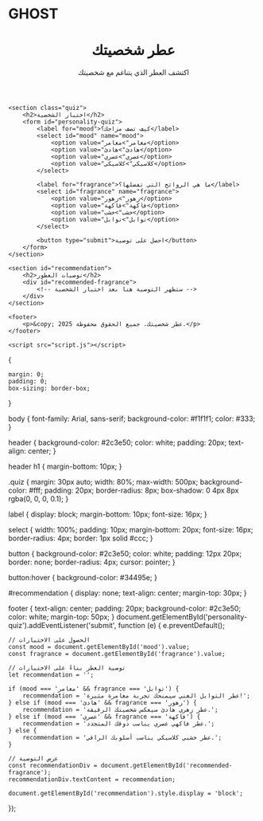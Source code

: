 # GHOST
<!DOCTYPE html>
<html lang="ar">
<head>
    <meta charset="UTF-8">
    <meta name="viewport" content="width=device-width, initial-scale=1.0">
    <title>عطر شخصيتك</title>
    <link rel="stylesheet" href="style.css">
</head>
<body>
    <header>
        <div class="logo">
            <h1>عطر شخصيتك</h1>
            <p>اكتشف العطر الذي يتناغم مع شخصيتك</p>
        </div>
    </header>

    <section class="quiz">
        <h2>اختبار الشخصية</h2>
        <form id="personality-quiz">
            <label for="mood">كيف تصف مزاجك؟</label>
            <select id="mood" name="mood">
                <option value="مغامر">مغامر</option>
                <option value="هادئ">هادئ</option>
                <option value="عصري">عصري</option>
                <option value="كلاسيكي">كلاسيكي</option>
            </select>

            <label for="fragrance">ما هي الروائح التي تفضلها؟</label>
            <select id="fragrance" name="fragrance">
                <option value="زهور">زهور</option>
                <option value="فاكهة">فاكهة</option>
                <option value="خشب">خشب</option>
                <option value="توابل">توابل</option>
            </select>

            <button type="submit">احصل على توصية</button>
        </form>
    </section>

    <section id="recommendation">
        <h2>توصيات العطور</h2>
        <div id="recommended-fragrance">
            <!-- ستظهر التوصية هنا بعد اختبار الشخصية -->
        </div>
    </section>

    <footer>
        <p>&copy; 2025 عطر شخصيتك. جميع الحقوق محفوظة.</p>
    </footer>

    <script src="script.js"></script>
</body>
</html>
{

    margin: 0;
    padding: 0;
    box-sizing: border-box;
}

body {
    font-family: Arial, sans-serif;
    background-color: #f1f1f1;
    color: #333;
}

header {
    background-color: #2c3e50;
    color: white;
    padding: 20px;
    text-align: center;
}

header h1 {
    margin-bottom: 10px;
}

.quiz {
    margin: 30px auto;
    width: 80%;
    max-width: 500px;
    background-color: #fff;
    padding: 20px;
    border-radius: 8px;
    box-shadow: 0 4px 8px rgba(0, 0, 0, 0.1);
}

label {
    display: block;
    margin-bottom: 10px;
    font-size: 16px;
}

select {
    width: 100%;
    padding: 10px;
    margin-bottom: 20px;
    font-size: 16px;
    border-radius: 4px;
    border: 1px solid #ccc;
}

button {
    background-color: #2c3e50;
    color: white;
    padding: 12px 20px;
    border: none;
    border-radius: 4px;
    cursor: pointer;
}

button:hover {
    background-color: #34495e;
}

#recommendation {
    display: none;
    text-align: center;
    margin-top: 30px;
}

footer {
    text-align: center;
    padding: 20px;
    background-color: #2c3e50;
    color: white;
    margin-top: 50px;
}
document.getElementById('personality-quiz').addEventListener('submit', function (e) {
    e.preventDefault();

    // الحصول على الاختيارات
    const mood = document.getElementById('mood').value;
    const fragrance = document.getElementById('fragrance').value;

    // توصية العطر بناءً على الاختيارات
    let recommendation = '';

    if (mood === 'مغامر' && fragrance === 'توابل') {
        recommendation = 'عطر التوابل الغني سيمنحك تجربة مغامرة مثيرة!';
    } else if (mood === 'هادئ' && fragrance === 'زهور') {
        recommendation = 'عطر زهري هادئ سيعكس شخصيتك الرقيقة.';
    } else if (mood === 'عصري' && fragrance === 'فاكهة') {
        recommendation = 'عطر فاكهي عصري يناسب ذوقك المتجدد.';
    } else {
        recommendation = 'عطر خشبي كلاسيكي يناسب أسلوبك الراقي.';
    }

    // عرض التوصية
    const recommendationDiv = document.getElementById('recommended-fragrance');
    recommendationDiv.textContent = recommendation;

    document.getElementById('recommendation').style.display = 'block';
});
